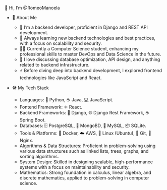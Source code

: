 👋 Hi, I’m @RomeoManoela

- 🚀 About Me
  - 💼 I’m a backend developer, proficient in Django and REST API development.
  - 🌱 Always learning new backend technologies and best practices, with a focus on scalability and security.
  - 👨‍🎓 Currently a Computer Science student, enhancing my professional skills to master DevOps and Data Science in the future.
  - 💬 I love discussing database optimization, API design, and anything related to backend infrastructure.
  - ⚡ Before diving deep into backend development, I explored frontend technologies like JavaScript and React.
    
- 🛠️ My Tech Stack
  - Languages: 🐍 Python, ☕ Java, 💻 JavaScript.
  - Fontend Framework: ⚛️ React.
  - Backend Frameworks: 🐍 Django,  🌐 Django Rest Framework, ☕ Spring Boot.
  - Databases: 🗄️ PostgreSQL, 🍃 MongoBD, 🐬 MySQL, 📦 SQLite.
  - Tools & Platforms: 🐳 Docker, ☁️ AWS, 🐧 Linux (Ubuntu), 📂 Git, 📜 Nginx.
  - Algorithms & Data Structures: Proficient in problem-solving using various data structures such as linked lists, trees, graphs, and sorting algorithms.
  - System Design: Skilled in designing scalable, high-performance systems with a focus on maintainability and security.
  - Mathematics: Strong foundation in calculus, linear algebra, and discrete mathematics, applied to problem-solving in computer science.




<!---
RomeoManoela/RomeoManoela is a ✨ special ✨ repository because its `README.md` (this file) appears on your GitHub profile.
You can click the Preview link to take a look at your changes.
--->
